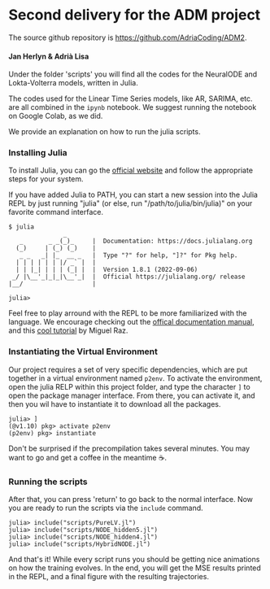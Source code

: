 # Second delivery for the ADM project

The source github repository is https://github.com/AdriaCoding/ADM2.
#### Jan Herlyn & Adrià Lisa

Under the folder 'scripts' you will find all the codes for the NeuralODE and Lokta-Volterra models, written in Julia. 

The codes used for the Linear Time Series models, like AR, SARIMA, etc. are all combined in the `ipynb` notebook. We suggest running the notebook on Google Colab, as we did.

We provide an explanation on how to run the julia scripts.

### Installing Julia
To install Julia, you can go the [official website](https://julialang.org/downloads/) and follow the appropriate steps for your system. 

If you have added Julia to PATH, you can start a new session into the Julia REPL by just running "julia" (or else, run "/path/to/julia/bin/julia)" on your favorite command interface.
```
$ julia
               _
   _       _ _(_)_     |  Documentation: https://docs.julialang.org
  (_)     | (_) (_)    |
   _ _   _| |_  __ _   |  Type "?" for help, "]?" for Pkg help.
  | | | | | | |/ _` |  |
  | | |_| | | | (_| |  |  Version 1.8.1 (2022-09-06)
 _/ |\__'_|_|_|\__'_|  |  Official https://julialang.org/ release
|__/                   |

julia>
```
Feel free to play arround with the REPL to be more familiarized with the language. We encourage checking out the [offical documentation manual](https://docs.julialang.org/en/v1/manual/getting-started/), and this [cool tutorial](https://youtu.be/EkgCENBFrAY?si=DTJ3SP1Shm0wYKTk) by Miguel Raz.

### Instantiating the Virtual Environment
Our project requires a set of very specific dependencies, which are put together in a virtual environment named `p2env`. To activate the environment, open the julia RELP within this project folder, and type the character `]` to open the package manager interface. From there, you can activate it, and then you wil have to instantiate it to download all the packages. 

```
julia> ]
(@v1.10) pkg> activate p2env
(p2env) pkg> instantiate
```
Don't be surprised if the precompilation takes several minutes. You may want to go and get a coffee in the meantime ☕.

### Running the scripts

After that, you can press 'return' to go back to the normal interface. Now you are ready to run the scripts via the `include` command.
```
julia> include("scripts/PureLV.jl")
julia> include("scripts/NODE_hidden5.jl")
julia> include("scripts/NODE_hidden4.jl")
julia> include("scripts/HybridNODE.jl")
```
And that's it! While every script runs you should be getting nice animations on how the training evolves. In the end, you will get the MSE results printed in the REPL, and a final figure with the resulting trajectories.